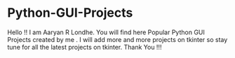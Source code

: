 # Python-GUI-Projects
Hello !! 
I am Aaryan R Londhe. You will find here Popular Python GUI Projects created by me . I will add more and more projects on tkinter so stay tune for all the latest projects on tkinter.
Thank You !!!

